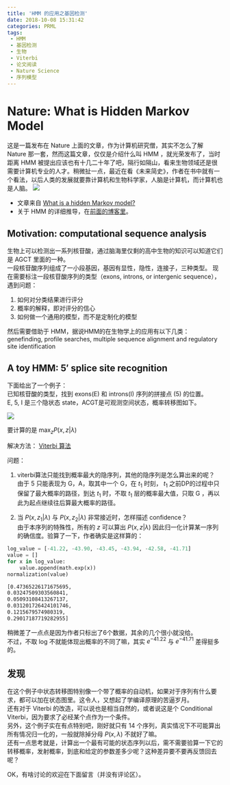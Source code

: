 ```yaml
---
title: 'HMM 的应用之基因检测'
date: 2018-10-08 15:31:42
categories: PRML
tags: 
 - HMM
 - 基因检测
 - 生物
 - Viterbi
 - 论文阅读
 - Nature Science
 - 序列模型
---
```


# Nature: What is Hidden Markov Model

这是一篇发布在 Nature 上面的文章，作为计算机研究僧，其实不怎么了解 Nature 那一套，然而这篇文章，仅仅是介绍什么叫 HMM ，就光荣发布了，当时距离 HMM 被提出应该也有十几二十年了吧，隔行如隔山，看来生物领域还是很需要计算机专业的人才。稍微扯一点，最近在看《未来简史》，作者在书中就有一个看法，以后人类的发展就要靠计算机和生物科学家，人脑是计算机，而计算机也是人脑。
![](brain.jpg)

- 文章来自 [What is a hidden Markov model?](https://www.nature.com/articles/nbt1004-1315#ref1)
- 关于 HMM 的详细推导，在[前面的博客里](https://baileyswu.github.io/2018/09/hidden-markov-model/)。


## Motivation: computational sequence analysis  

生物上可以检测出一系列核苷酸，通过脑海里仅剩的高中生物的知识可以知道它们是 AGCT 里面的一种。  
一段核苷酸序列组成了一小段基因，基因有显性，隐性，连接子，三种类型。
现在需要标注一段核苷酸序列的类型（exons, introns, or intergenic sequence），遇到问题：  

1. 如何对分类结果进行评分   
2. 概率的解释，即对评分的信心   
3. 如何做一个通用的模型，而不是定制化的模型  

然后需要借助于 HMM，据说HMM的在生物学上的应用有以下几类：  
genefinding, profile searches, multiple sequence alignment and regulatory site identification


## A toy HMM: 5′ splice site recognition  

下面给出了一个例子：  
已知核苷酸的类型，找到 exons(E) 和 introns(I) 序列的拼接点 (5) 的位置。  
E, 5, I 是三个隐状态 state，ACGT是可观测空间状态，概率转移图如下。

![](transform.jpg)

要计算的是 $\max_z P(x,z|\lambda)$  

解决方法： [Viterbi 算法](https://baileyswu.github.io/2018/09/hidden-markov-model/#Viterbi%E7%AE%97%E6%B3%95)

问题：
1. viterbi算法只能找到概率最大的隐序列，其他的隐序列是怎么算出来的呢？  
由于 5 只能表现为 G，A，取其中一个 G，在 $t_1$ 时刻， $t_1$ 之前DP的过程中只保留了最大概率的路径，到达 $t_1$ 时，不取 $t_1$ 层的概率最大值，只取 G ，再以此为起点继续往后算最大概率的路径。

2. 当 $P(x,z_1|\lambda)$ 与 $P(x,z_2|\lambda)$ 非常接近时，怎样描述 confidence？  
由于本序列的特殊性，所有的 $z$ 可以算出 $P(x,z|\lambda)$ 因此归一化计算某一序列的确信度。验算了一下，作者确实是这样算的：
```python
log_value = [-41.22, -43.90, -43.45, -43.94, -42.58, -41.71]
value = []
for x in log_value:
    value.append(math.exp(x))
normalization(value)
```
```bash
[0.47365226171675695,
0.03247509303560841,
0.05093108413267137,
0.031201726424101746,
0.1215679574980319,
0.29017187719282955]
```
稍微差了一点点是因为作者只标出了6个数据，其余的几个很小就没给。  
不过，不取 log 不就能体现出概率的不同了嘛，其实 $e^{-41.22}$ 与 $e^{-41.71}$ 差得挺多的。

## 发现
在这个例子中状态转移图特别像一个带了概率的自动机，如果对于序列有什么要求，都可以加在状态图里。这令人，又想起了学编译原理的苦逼岁月。  
还有对于 Viterbi 的改造，可以说也是相当自然的，或者说这是个 Conditional Viterbi，因为要求了必经某个点作为一个条件。  
另外，这个例子实在有点特别吧，刚好就只有 14 个序列，真实情况下不可能算出所有情况归一化的，一般就除掉分母 $P(x,\lambda)$ 不就好了嘛。  
还有一点思考就是，计算出一个最有可能的状态序列以后，需不需要验算一下它的转移概率，发射概率，到底和给定的参数差多少呢？这种差异要不要再反馈回去呢？

OK，有啥讨论的欢迎在下面留言（并没有评论区）。

